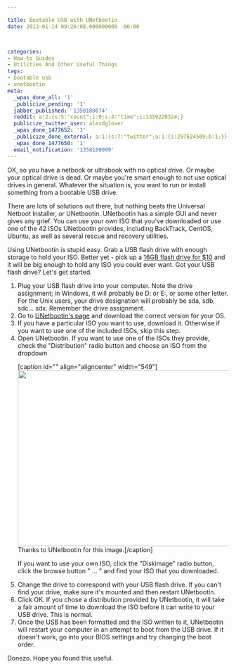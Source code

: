 ```yaml
---

title: Bootable USB with UNetbootin
date: 2013-01-14 09:26:08.000000000 -06:00



categories:
- How-to Guides
- Utilities And Other Useful Things
tags:
- bootable usb
- unetbootin
meta:
  _wpas_done_all: '1'
  _publicize_pending: '1'
  jabber_published: '1358180074'
  reddit: a:2:{s:5:"count";i:0;s:4:"time";i:1359220324;}
  publicize_twitter_user: alexdglover
  _wpas_done_1477652: '1'
  _publicize_done_external: a:1:{s:7:"twitter";a:1:{i:297624509;b:1;}}
  _wpas_done_1477650: '1'
  email_notification: '1358180099'
---
```

<p>OK, so you have a netbook or ultrabook with no optical drive. Or maybe your optical drive is dead. Or maybe you're smart enough to not use optical drives in general. Whatever the situation is, you want to run or install something from a bootable USB drive.</p>
<p>There are lots of solutions out there, but nothing beats the Universal Netboot Installer, or UNetbootin. UNetbootin has a simple GUI and never gives any grief. You can use your own ISO that you've downloaded or use one of the 42 ISOs UNetbootin provides, including BackTrack, CentOS, Ubuntu, as well as several rescue and recovery utilities.</p>
<p>Using UNetbootin is stupid easy. Grab a USB flash drive with enough storage to hold your ISO. Better yet - pick up a <a href="http://www.amazon.com/gp/product/B004TS1J1I/ref=as_li_ss_tl?ie=UTF8&amp;tag=alexdgloverwo-20&amp;linkCode=as2&amp;camp=1789&amp;creative=390957&amp;creativeASIN=B004TS1J1I" target="_blank">16GB flash drive for $10</a> and it will be big enough to hold any ISO you could ever want. Got your USB flash drive? Let's get started.</p>
<ol>
<li><span style="line-height:13px;">Plug your USB flash drive into your computer. Note the drive assignment; in Windows, it will probably be D: or E:, or some other letter. For the Unix users, your drive designation will probably be sda, sdb, sdc... sdx. Remember the drive assignment.</span></li>
<li>Go to <a href="http://unetbootin.sourceforge.net/" target="_blank">UNetbootin's page</a> and download the correct version for your OS.</li>
<li>If you have a particular ISO you want to use, download it. Otherwise if you want to use one of the included ISOs, skip this step.</li>
<li>Open UNetbootin. If you want to use one of the ISOs they provide, check the "Distribution" radio button and choose an ISO from the dropdown
<p>[caption id="" align="aligncenter" width="549"]<a href="http://unetbootin.sourceforge.net/"><img alt="" src="{{ site.baseurl }}/assets/unetbootin-windows7.png" width="549" height="399" /></a> Thanks to UNetbootin for this image.[/caption]</p>
<p>If you want to use your own ISO, click the "Diskimage" radio button, click the browse button " ... " and find your ISO that you downloaded.</li>
<li>Change the drive to correspond with your USB flash drive. If you can't find your drive, make sure it's mounted and then restart UNetbootin.</li>
<li>Click OK. If you chose a distribution provided by UNetbootin, it will take a fair amount of time to download the ISO before it can write to your USB drive. This is normal.</li>
<li>Once the USB has been formatted and the ISO written to it, UNetbootin will restart your computer in an attempt to boot from the USB drive. If it doesn't work, go into your BIOS settings and try changing the boot order.</li>
</ol>
<p>Donezo. Hope you found this useful.</p>
